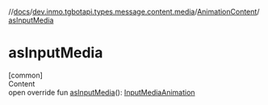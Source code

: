 //[docs](../../../index.md)/[dev.inmo.tgbotapi.types.message.content.media](../index.md)/[AnimationContent](index.md)/[asInputMedia](as-input-media.md)



# asInputMedia  
[common]  
Content  
open override fun [asInputMedia](as-input-media.md)(): [InputMediaAnimation](../../dev.inmo.tgbotapi.types.InputMedia/-input-media-animation/index.md)  



